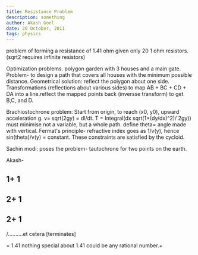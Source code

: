 ```yaml
---
title: Resistance Problem
description: something
author: Akash Goel
date: 20 October, 2011
tags: physics
---
```


problem of forming a resistance of 1.41 ohm given only 20 1 ohm resistors. (sqrt2 requires infinite resistors)

Optimization problems.
polygon garden with 3 houses and a main gate. Problem- to design a path that covers all houses with the minimum possible distance.
Geometrical solution: reflect the polygon about one side.
Transformations (reflections about various sides) to map AB + BC + CD + DA into a line.reflect the mapped points back (inversse transform) to get B,C, and D.

Brachiostochrone problem:
Start from origin, to reach (x0, y0), upward acceleration g.
v= sqrt(2gy) = dl/dt.
T = Integral(dx sqrt(1+(dy/dx)^2)/ 2gy))
must minimise not a variable, but a whole path.
define theta= angle made with vertical. Fermat's principle- refractive index goes as 1/v(y), hence sin(theta)/v(y) = constant.
These constraints are satisfied by the cycloid.

Sachin modi:
poses the problem- tautochrone for two points on the earth. 	

Akash-


1+  1
----
2+ 1
-------
2+ 1 
-----
/..........et cetera [terminates]

= 1.41 nothing special about 1.41 could be any rational number.+

